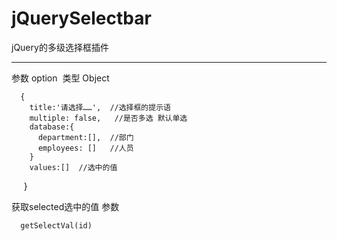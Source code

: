 # jQuerySelectbar
jQuery的多级选择框插件
***
参数 option  类型 Object   

      {  
        title:'请选择……',  //选择框的提示语  
        multiple: false,   //是否多选 默认单选  
        database:{  
          department:[],  //部门  
          employees: []   //人员  
        }  
        values:[]  //选中的值  
      }
  
  获取selected选中的值 参数

      getSelectVal(id)
